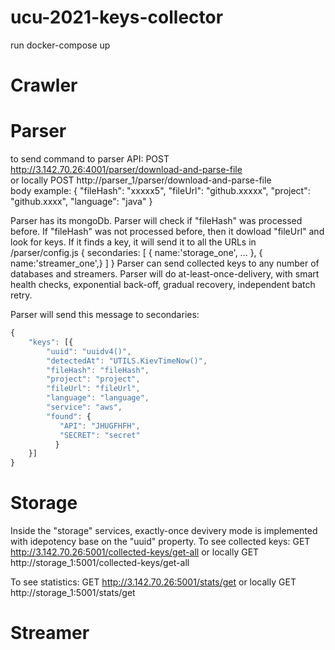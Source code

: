 # ucu-2021-keys-collector

run 
docker-compose up

# Crawler 


# Parser
to send command to parser API:
POST http://3.142.70.26:4001/parser/download-and-parse-file  
or locally POST http://parser_1/parser/download-and-parse-file  
body example: {
  "fileHash": "xxxxx5",
  "fileUrl": "github.xxxxx",
  "project": "github.xxxx",
  "language": "java"
}

Parser has its mongoDb.
Parser will check if "fileHash" was processed before. 
If "fileHash" was not processed before, then it dowload  "fileUrl" and look for keys.
If it finds a key, it will send it to all the URLs in /parser/config.js 
{  secondaries: [ {   name:'storage_one', ... }, {  name:'streamer_one',}  ] }
Parser can send collected keys to any number of databases and streamers.
Parser will do at-least-once-delivery, with smart health checks, exponential back-off, gradual recovery, independent batch retry.

Parser will send this message to secondaries:
```javascript
{
    "keys": [{
        "uuid": "uuidv4()",
        "detectedAt": "UTILS.KievTimeNow()",
        "fileHash": "fileHash",
        "project": "project",
        "fileUrl": "fileUrl",
        "language": "language",
        "service": "aws",
        "found": {
           "API": "JHUGFHFH",
           "SECRET": "secret"
          }
    }]
}
```

# Storage
Inside the "storage" services, exactly-once devivery mode is implemented with idepotency base on the "uuid" property.
To see collected keys:
GET  http://3.142.70.26:5001/collected-keys/get-all
or locally GET http://storage_1:5001/collected-keys/get-all

To see statistics:
GET  http://3.142.70.26:5001/stats/get
or locally GET http://storage_1:5001/stats/get

# Streamer

